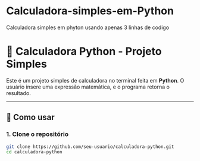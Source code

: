 # Calculadora-simples-em-Python
Calculadora simples em phyton usando apenas 3 linhas de codigo


# 🧮 Calculadora Python - Projeto Simples

Este é um projeto simples de calculadora no terminal feita em **Python**. O usuário insere uma expressão matemática, e o programa retorna o resultado.

---

## 🚀 Como usar

### 1. Clone o repositório
```bash
git clone https://github.com/seu-usuario/calculadora-python.git
cd calculadora-python
